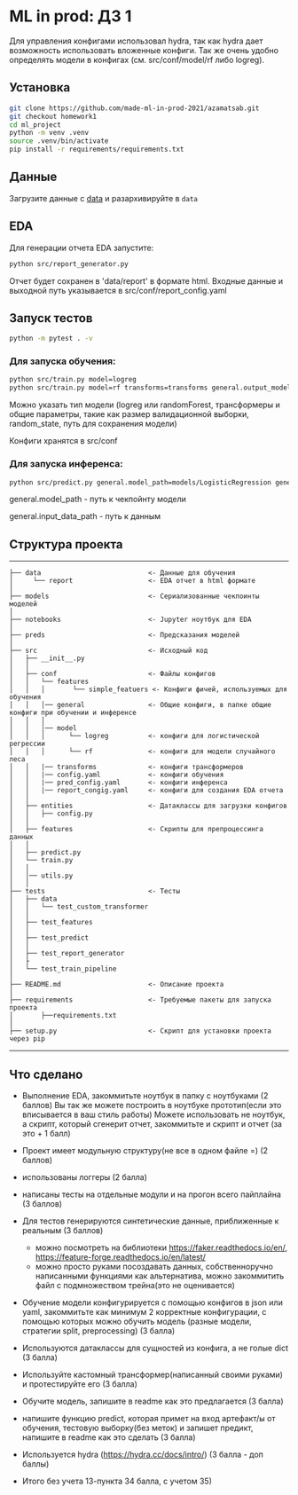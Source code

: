 # ML in prod: ДЗ 1

Для управления конфигами использовал hydra, так как hydra дает возможность использовать вложенные конфиги. Так же очень удобно определять модели в конфигах (см. src/conf/model/rf либо logreg).

## Установка

```bash
git clone https://github.com/made-ml-in-prod-2021/azamatsab.git
git checkout homework1
cd ml_project
python -m venv .venv
source .venv/bin/activate
pip install -r requirements/requirements.txt
```

## Данные

Загрузите данные с [data](https://www.kaggle.com/ronitf/heart-disease-uci) и разархивируйте в `data`

## EDA

Для генерации отчета EDA запустите: 

```bash
python src/report_generator.py
```

 Отчет будет сохранен в 'data/report' в формате html. Входные данные и выходной путь указывается в src/conf/report_config.yaml

## Запуск тестов

```bash
python -m pytest . -v
```

### Для запуска обучения: 

```bash
python src/train.py model=logreg
python src/train.py model=rf transforms=transforms general.output_model_path=models general.input_data_path=data/heart.csv
```
Можно указать тип модели (logreg или randomForest, трансформеры и общие параметры, такие как размер валидационной выборки, random_state, путь для сохранения модели)

Конфиги хранятся в src/conf

### Для запуска инференса:
```bash
python src/predict.py general.model_path=models/LogisticRegression general.input_data_path=data/heart.csv
```

general.model_path - путь к чекпойнту модели

general.input_data_path - путь к данным

## Структура проекта
------------
    ├── data                           <- Данные для обучения
    │     └── report                   <- EDA отчет в html формате
    │
    ├── models                         <- Сериализованные чекпоинты моделей
    │
    ├── notebooks                      <- Jupyter ноутбук для EDA
    │
    ├── preds                          <- Предсказания моделей
    │
    ├── src                            <- Исходный код
    │   ├── __init__.py     
    │   │
    │   ├── conf                       <- Файлы конфигов
    │   │   └── features
    │   │   │       └── simple_featuers <- Конфиги фичей, используемых для обучения
    │   │   │── general                <- Общие конфиги, в папке общие конфиги при обучении и инференсе
    │   │   │
    │   │   │── model
    │   │   │      └── logreg          <- конфиги для логистической регрессии
    │   │   │      └── rf              <- конфиги для модели случайного леса
    │   │   |── transforms             <- конфиги трансформеров
    │   │   |── config.yaml            <- конфиги обучения
    │   │   |── pred_config.yaml       <- конфиги инференса
    │   │   |── report_congig.yaml     <- конфиги для создания EDA отчета
    │   │
    │   ├── entities                   <- Датаклассы для загрузки конфигов
    │   │   ├── config.py    
    │   │
    │   ├── features                   <- Скрипты для препроцессинга данных
    │   │
    │   ├── predict.py
    │   └── train.py
    │   │
    │   │── utils.py
    │   │
    ├── tests                          <- Тесты
    │   ├── data
    │   │   └── test_custom_transformer
    │   │
    │   ├── test_features
    │   │
    │   ├── test_predict
    │   │
    │   ├── test_report_generator
    │   ├
    │   └── test_train_pipeline
    │
    ├── README.md                      <- Описание проекта
    │
    ├── requirements                   <- Требуемые пакеты для запуска проекта 
    │       ├──requirements.txt
    │
    ├── setup.py                       <- Скрипт для установки проекта через pip

------------

## Что сделано

- Выполнение EDA, закоммитьте ноутбук в папку с ноутбуками (2 баллов)
Вы так же можете построить в ноутбуке прототип(если это вписывается в ваш стиль работы)
Можете использовать не ноутбук, а скрипт, который сгенерит отчет, закоммитьте и скрипт и отчет (за это + 1 балл)

- Проект имеет модульную структуру(не все в одном файле =) (2 баллов)

- использованы логгеры (2 балла)

- написаны тесты на отдельные модули и на прогон всего пайплайна (3 баллов)

- Для тестов генерируются синтетические данные, приближенные к реальным  (3 баллов)
    - можно посмотреть на библиотеки https://faker.readthedocs.io/en/, https://feature-forge.readthedocs.io/en/latest/
    - можно просто руками посоздавать данных, собственноручно написанными функциями
    как альтернатива, можно закоммитить файл с подмножеством трейна(это не оценивается) 

- Обучение модели конфигурируется с помощью конфигов в json или yaml, закоммитьте как минимум 2 корректные конфигурации, с помощью которых можно обучить модель (разные модели, стратегии split, preprocessing) (3 балла)

- Используются датаклассы для сущностей из конфига, а не голые dict (3 балла) 

- Используйте кастомный трансформер(написанный своими руками) и протестируйте его (3 балла)

- Обучите модель, запишите в readme как это предлагается (3 балла)

- напишите функцию predict, которая примет на вход артефакт/ы от обучения, тестовую выборку(без меток) и запишет предикт, напишите в readme как это сделать (3 балла)

- Используется hydra  (https://hydra.cc/docs/intro/) (3 балла - доп баллы)
- Итого без учета 13-пункта 34 балла, с учетом 35)
